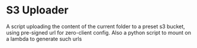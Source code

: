 # S3 Uploader

A script uploading the content of the current folder to a preset s3 bucket, using pre-signed url for zero-client config. Also a python script to mount on a lambda to generate such urls